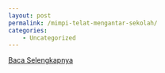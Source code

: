 ```yaml
---
layout: post
permalink: /mimpi-telat-mengantar-sekolah/
categories:
    - Uncategorized
---
```


[Baca Selengkapnya](/05)